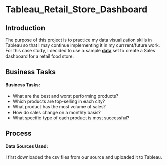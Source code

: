 # Tableau_Retail_Store_Dashboard

## Introduction
The purpose of this project is to practice my data visualization skills in Tableau so that I may continue implementing  it in my currrent/future work. For this case study, I decided to use a sample **[data](https://github.com/chrisfrenchjr/SQLQueries/blob/main/Retail%20Sales%20Data.xlsx)** set to create a Sales dashboard for a retail food store. 

## Business Tasks
#### Business Tasks:

* What are the best and worst performing products?
* Which products are top-selling in each city?
* What product has the most volume of sales?
* How do sales change on a monthly basis?
* What specific type of each product is most successful?

## Process
#### Data Sources Used:
I first downloaded the csv files from our source and uploaded it to Tableau.
